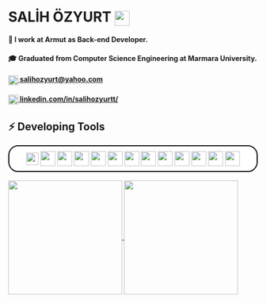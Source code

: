 # SALİH ÖZYURT  <img align="center" src="https://cdn2.iconfinder.com/data/icons/scenarium-vol-1-2/128/009_workspace_workplace_desktop_computer_keyboard_mouse_screen-512.png" height="30px"/>

#### 🍐 I work at Armut as Back-end Developer.
#### 🎓 Graduated from Computer Science Engineering at Marmara University.
#### <a href="mailto:salihozyurt@yahoo.com" target = "_blank" rel="noopener noreferrer"> <img align="center" src="https://cdn1.iconfinder.com/data/icons/smallicons-logotypes/32/yahoo-512.png" height="20px"/> salihozyurt@yahoo.com</a>
#### <a href="https://www.linkedin.com/in/salihozyurtt/" target = "_blank" rel="noopener noreferrer"> <img align="center" src="[https://image.flaticon.com/icons/png/512/174/174857.png](https://i7.pngguru.com/preview/668/576/941/social-media-linkedin-computer-icons-facebook-inc-social-networking-service-social-media.jpg)" height="20px"/> linkedin.com/in/salihozyurtt/</a>

## ⚡ Developing Tools

<div style="text-align:center; border: 2px solid black; border-radius: 20px; padding: 10px; background-color:white;">
    <img align="center" src="https://upload.wikimedia.org/wikipedia/commons/thumb/9/93/Amazon_Web_Services_Logo.svg/1280px-Amazon_Web_Services_Logo.svg.png" height="25px"/>
    <img align="center" src="https://cdn4.iconfinder.com/data/icons/logos-3/456/nodejs-new-pantone-black-512.png" height="30px"/>
    <img align="center" src="https://cdn.iconscout.com/icon/free/png-512/mongodb-5-1175140.png" height="30px"/>
    <img align="center" src="https://icon-library.com/images/sql-icon/sql-icon-8.jpg" height="30px"/>
    <img align="center" src="https://cdn4.iconfinder.com/data/icons/logos-brands-5/24/npm-512.png" height="30px"/>
    
  <img align="center" src="https://cdn4.iconfinder.com/data/icons/logos-3/600/React.js_logo-512.png" height="30px"/>
  
  <img align="center" src="https://cdn4.iconfinder.com/data/icons/logos-and-brands/512/187_Js_logo_logos-512.png" height="30px"/>
  <img align="center" src="https://cdn1.iconfinder.com/data/icons/logotypes/32/badge-html-5-512.png" height="30px"/>
  <img align="center" src="https://cdn1.iconfinder.com/data/icons/logotypes/32/badge-css-3-512.png" height="30px"/>
  <img align="center" src="https://cdn3.iconfinder.com/data/icons/logos-and-brands-adobe/512/267_Python-512.png" height="30px"/>
  <img align="center" src="https://seeklogo.com/images/F/flask-logo-44C507ABB7-seeklogo.com.png" height="30px"/>
  <img align="center" src="https://cdn.iconscout.com/icon/free/png-512/c-programming-569564.png" height="30px"/>
  <img align="center" src="https://img.favpng.com/23/10/7/c-programming-language-logo-microsoft-visual-studio-net-framework-png-favpng-WLLTMqZhSPAk9q3DTh993fZnh.jpg" height="30px"/>
</div>

</br>

<div>
  <a href="https://github-readme-stats.vercel.app/api?username=salihozyurt&show_icons=true&theme=merko">
    <img align="center" src="https://github-readme-stats.vercel.app/api?username=salihozyurt&show_icons=true&theme=merko" height="230px"/>
  </a>

  <a href="https://github-readme-stats.vercel.app/api/top-langs/?username=salihozyurt&theme=merko">
    <img align="center" src="https://github-readme-stats.vercel.app/api/top-langs/?username=salihozyurt&theme=merko" height="230px"/>
  </a>
</div>

<!--
**salihozyurt/salihozyurt** is a ✨ _special_ ✨ repository because its `README.md` (this file) appears on your GitHub profile.

Here are some ideas to get you started:

- 🔭 I’m currently working on ...
- 🌱 I’m currently learning ...
- 👯 I’m looking to collaborate on ...
- 🤔 I’m looking for help with ...
- 💬 Ask me about ...
- 📫 How to reach me: ...
- 😄 Pronouns: ...
- ⚡ Fun fact: ...
-->
